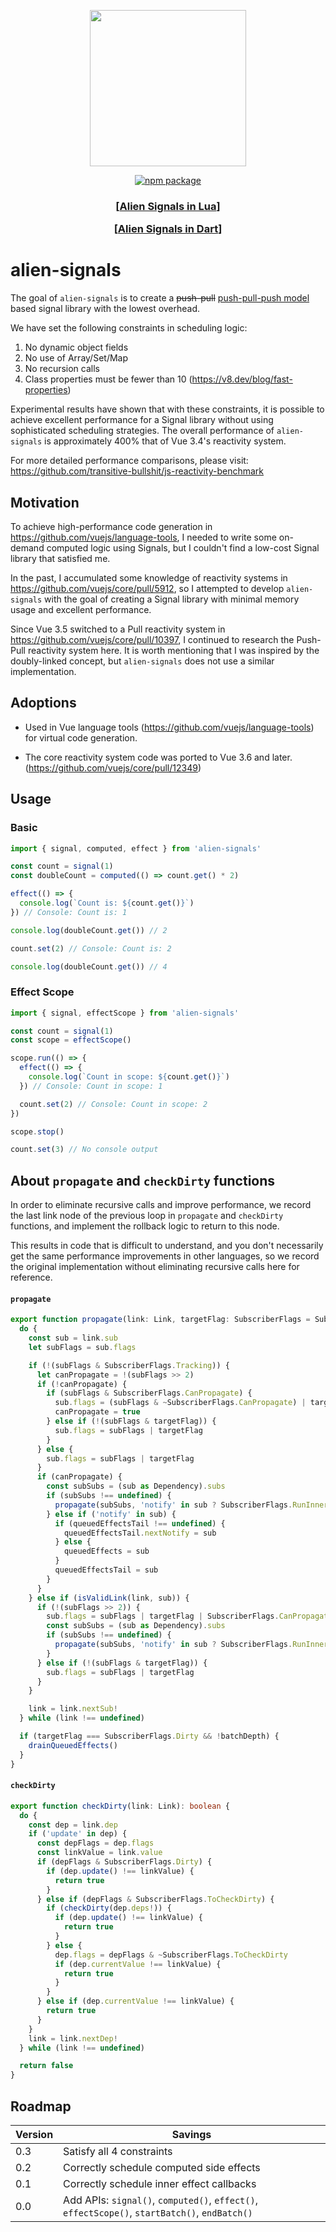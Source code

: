 <p align="center">
	<img src="assets/logo.png" width="250"><br>
<p>

<p align="center">
	<a href="https://npmjs.com/package/alien-signals"><img src="https://badgen.net/npm/v/alien-signals" alt="npm package"></a>
</p>

<h3 align="center">
    <p>[<a href="https://github.com/YanqingXu/alien-signals-in-lua">Alien Signals in Lua</a>]</p>
    <p>[<a href="https://github.com/medz/alien-signals-dart">Alien Signals in Dart</a>]</p>
</h3>

# alien-signals

The goal of `alien-signals` is to create a ~~push-pull~~ [push-pull-push model](https://github.com/stackblitz/alien-signals/pull/19) based signal library with the lowest overhead.

We have set the following constraints in scheduling logic:

1. No dynamic object fields
2. No use of Array/Set/Map
3. No recursion calls
4. Class properties must be fewer than 10 (https://v8.dev/blog/fast-properties)

Experimental results have shown that with these constraints, it is possible to achieve excellent performance for a Signal library without using sophisticated scheduling strategies. The overall performance of `alien-signals` is approximately 400% that of Vue 3.4's reactivity system.

For more detailed performance comparisons, please visit: https://github.com/transitive-bullshit/js-reactivity-benchmark

## Motivation

To achieve high-performance code generation in https://github.com/vuejs/language-tools, I needed to write some on-demand computed logic using Signals, but I couldn't find a low-cost Signal library that satisfied me.

In the past, I accumulated some knowledge of reactivity systems in https://github.com/vuejs/core/pull/5912, so I attempted to develop `alien-signals` with the goal of creating a Signal library with minimal memory usage and excellent performance.

Since Vue 3.5 switched to a Pull reactivity system in https://github.com/vuejs/core/pull/10397, I continued to research the Push-Pull reactivity system here. It is worth mentioning that I was inspired by the doubly-linked concept, but `alien-signals` does not use a similar implementation.

## Adoptions

- Used in Vue language tools (https://github.com/vuejs/language-tools) for virtual code generation.

- The core reactivity system code was ported to Vue 3.6 and later. (https://github.com/vuejs/core/pull/12349)

## Usage

### Basic

```ts
import { signal, computed, effect } from 'alien-signals'

const count = signal(1)
const doubleCount = computed(() => count.get() * 2)

effect(() => {
  console.log(`Count is: ${count.get()}`)
}) // Console: Count is: 1

console.log(doubleCount.get()) // 2

count.set(2) // Console: Count is: 2

console.log(doubleCount.get()) // 4
```

### Effect Scope

```ts
import { signal, effectScope } from 'alien-signals'

const count = signal(1)
const scope = effectScope()

scope.run(() => {
  effect(() => {
    console.log(`Count in scope: ${count.get()}`)
  }) // Console: Count in scope: 1

  count.set(2) // Console: Count in scope: 2
})

scope.stop()

count.set(3) // No console output
```

## About `propagate` and `checkDirty` functions

In order to eliminate recursive calls and improve performance, we record the last link node of the previous loop in `propagate` and `checkDirty` functions, and implement the rollback logic to return to this node.

This results in code that is difficult to understand, and you don't necessarily get the same performance improvements in other languages, so we record the original implementation without eliminating recursive calls here for reference.

#### `propagate`

```ts
export function propagate(link: Link, targetFlag: SubscriberFlags = SubscriberFlags.Dirty): void {
  do {
    const sub = link.sub
    let subFlags = sub.flags

    if (!(subFlags & SubscriberFlags.Tracking)) {
      let canPropagate = !(subFlags >> 2)
      if (!canPropagate) {
        if (subFlags & SubscriberFlags.CanPropagate) {
          sub.flags = (subFlags & ~SubscriberFlags.CanPropagate) | targetFlag
          canPropagate = true
        } else if (!(subFlags & targetFlag)) {
          sub.flags = subFlags | targetFlag
        }
      } else {
        sub.flags = subFlags | targetFlag
      }
      if (canPropagate) {
        const subSubs = (sub as Dependency).subs
        if (subSubs !== undefined) {
          propagate(subSubs, 'notify' in sub ? SubscriberFlags.RunInnerEffects : SubscriberFlags.ToCheckDirty)
        } else if ('notify' in sub) {
          if (queuedEffectsTail !== undefined) {
            queuedEffectsTail.nextNotify = sub
          } else {
            queuedEffects = sub
          }
          queuedEffectsTail = sub
        }
      }
    } else if (isValidLink(link, sub)) {
      if (!(subFlags >> 2)) {
        sub.flags = subFlags | targetFlag | SubscriberFlags.CanPropagate
        const subSubs = (sub as Dependency).subs
        if (subSubs !== undefined) {
          propagate(subSubs, 'notify' in sub ? SubscriberFlags.RunInnerEffects : SubscriberFlags.ToCheckDirty)
        }
      } else if (!(subFlags & targetFlag)) {
        sub.flags = subFlags | targetFlag
      }
    }

    link = link.nextSub!
  } while (link !== undefined)

  if (targetFlag === SubscriberFlags.Dirty && !batchDepth) {
    drainQueuedEffects()
  }
}
```

#### `checkDirty`

```ts
export function checkDirty(link: Link): boolean {
  do {
    const dep = link.dep
    if ('update' in dep) {
      const depFlags = dep.flags
      const linkValue = link.value
      if (depFlags & SubscriberFlags.Dirty) {
        if (dep.update() !== linkValue) {
          return true
        }
      } else if (depFlags & SubscriberFlags.ToCheckDirty) {
        if (checkDirty(dep.deps!)) {
          if (dep.update() !== linkValue) {
            return true
          }
        } else {
          dep.flags = depFlags & ~SubscriberFlags.ToCheckDirty
          if (dep.currentValue !== linkValue) {
            return true
          }
        }
      } else if (dep.currentValue !== linkValue) {
        return true
      }
    }
    link = link.nextDep!
  } while (link !== undefined)

  return false
}
```

## Roadmap

| Version | Savings                                                                                       |
| ------- | --------------------------------------------------------------------------------------------- |
| 0.3     | Satisfy all 4 constraints                                                                     |
| 0.2     | Correctly schedule computed side effects                                                      |
| 0.1     | Correctly schedule inner effect callbacks                                                     |
| 0.0     | Add APIs: `signal()`, `computed()`, `effect()`, `effectScope()`, `startBatch()`, `endBatch()` |
